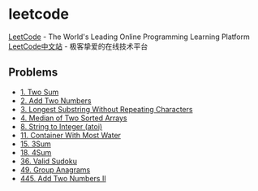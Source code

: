 # leetcode

[LeetCode](https://leetcode.com) - The World's Leading Online Programming Learning Platform  
[LeetCode中文站](https://leetcode-cn.com/problemset/all/) - 极客挚爱的在线技术平台

## Problems

* [1. Two Sum](./01.Two-Sum.md)
* [2. Add Two Numbers](./02.Add-Two-Numbers.md)
* [3. Longest Substring Without Repeating Characters](./03.Longest-Substring-Without-Repeating-Characters.md)
* [4. Median of Two Sorted Arrays](./04.Median-of-Two-Sorted-Arrays.md)
* [8. String to Integer (atoi)](./08.String-to-Integer.md)
* [11. Container With Most Water](./11.Container-With-Most-Water.md)
* [15. 3Sum](./15.3Sum.md)
* [18. 4Sum](./18.4Sum.md)
* [36. Valid Sudoku](./36.Valid-Sudoku.md)
* [49. Group Anagrams](./49.Group-Anagrams.md)
* [445. Add Two Numbers II](./445.Add-Two-Numbers-II.md)